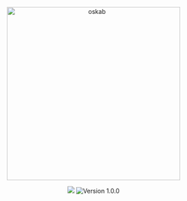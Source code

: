 <p align="center">
  <a href="#"><img alt="oskab" src="https://user-images.githubusercontent.com/8348927/101473721-c2b06480-397c-11eb-9d08-b7b30d445049.png" width="400"/></a>
</p>

<p align="center">
<a href="https://travis-ci.org/laravel/framework"><img src="https://img.shields.io/badge/made%20with-Laravel-brightgreen"></a>
<img src="https://img.shields.io/badge/version-1.0.0-blueviolet" alt="Version 1.0.0">
</p>
